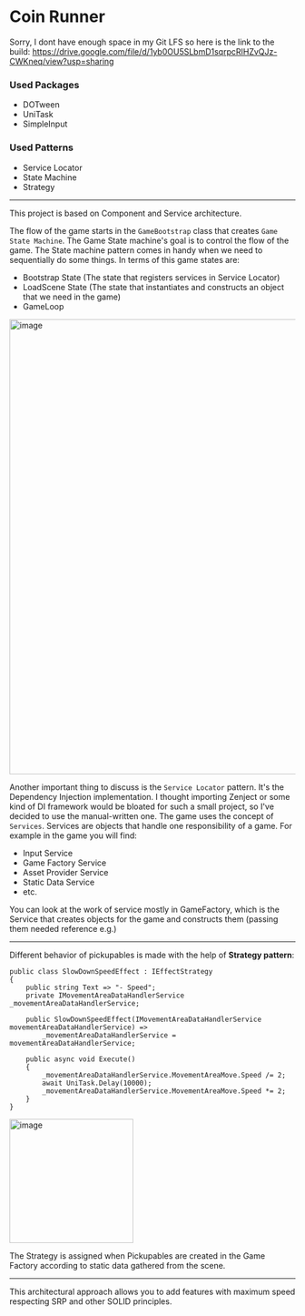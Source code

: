 # Coin Runner
Sorry, I dont have enough space in my Git LFS so here is the link to the build: https://drive.google.com/file/d/1yb0OU5SLbmD1sqrpcRIHZvQJz-CWKneq/view?usp=sharing

### Used Packages
- DOTween
- UniTask
- SimpleInput

### Used Patterns
- Service Locator
- State Machine
- Strategy
---

This project is based on Component and Service architecture.

The flow of the game starts in the ```GameBootstrap``` class that creates ```Game State Machine```. The Game State machine's goal is to control the flow of the game. The State machine pattern comes in handy when we need to sequentially do some things. In terms of this game states are:
- Bootstrap State (The state that registers services in Service Locator)
- LoadScene State (The state that instantiates and constructs an object that we need in the game)
- GameLoop
<img width="800" alt="image" src="https://github.com/maxvone/coin-runner/assets/60828878/46d1f31c-b9ed-4f77-9c37-66f52bb9be55">

Another important thing to discuss is the ```Service Locator``` pattern. It's the Dependency Injection implementation. I thought importing Zenject or some kind of DI framework would be bloated for such a small project, so I've decided to use the manual-written one.
The game uses the concept of ```Services```. Services are objects that handle one responsibility of a game. For example in the game you will find:
- Input Service
- Game Factory Service
- Asset Provider Service
- Static Data Service
- etc.

You can look at the work of service mostly in GameFactory, which is the Service that creates objects for the game and constructs them (passing them needed reference e.g.)

--- 
Different behavior of pickupables is made with the help of **Strategy pattern**:
```
public class SlowDownSpeedEffect : IEffectStrategy
{
    public string Text => "- Speed";
    private IMovementAreaDataHandlerService _movementAreaDataHandlerService;

    public SlowDownSpeedEffect(IMovementAreaDataHandlerService movementAreaDataHandlerService) =>
        _movementAreaDataHandlerService = movementAreaDataHandlerService;

    public async void Execute()
    {
        _movementAreaDataHandlerService.MovementAreaMove.Speed /= 2;  
        await UniTask.Delay(10000);
        _movementAreaDataHandlerService.MovementAreaMove.Speed *= 2;
    }
}
```
<img width="218" alt="image" src="https://github.com/maxvone/coin-runner/assets/60828878/e0848612-ca68-42d1-a285-cbacf7a2bbfe">

The Strategy is assigned when Pickupables are created in the Game Factory according to static data gathered from the scene.

---

This architectural approach allows you to add features with maximum speed respecting SRP and other SOLID principles.



